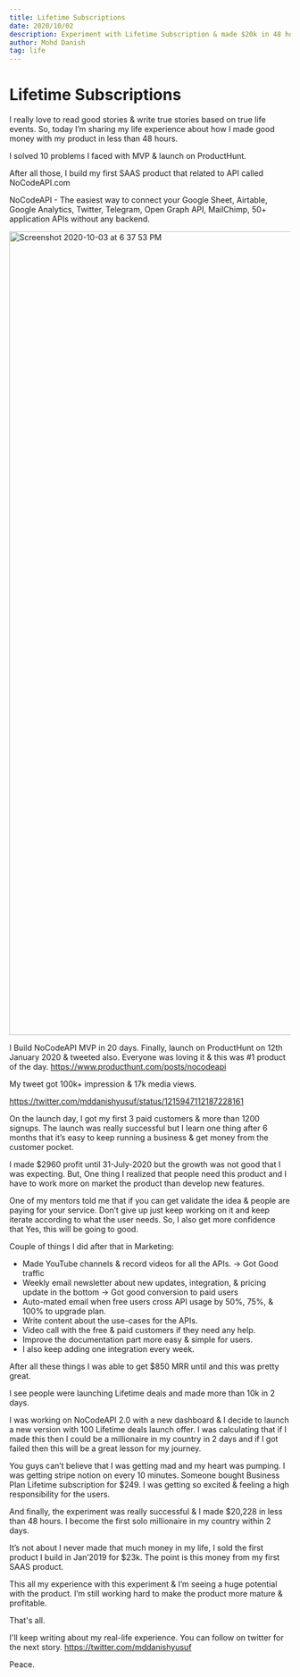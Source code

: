 ```yaml
---
title: Lifetime Subscriptions
date: 2020/10/02
description: Experiment with Lifetime Subscription & made $20k in 48 hours
author: Mohd Danish
tag: life
---
```


# Lifetime Subscriptions

I really love to read good stories & write true stories based on true life events. So, today I’m sharing my life experience about how I made good money with my product in less than 48 hours.

I solved 10 problems I faced with MVP & launch on ProductHunt.

After all those, I build my first SAAS product that related to API called NoCodeAPI.com

NoCodeAPI - The easiest way to connect your Google Sheet, Airtable, Google Analytics, Twitter, Telegram, Open Graph API, MailChimp, 50+ application APIs without any backend.

<img width="1440" alt="Screenshot 2020-10-03 at 6 37 53 PM" src="https://user-images.githubusercontent.com/9165019/94992426-9ad10900-05a7-11eb-91d9-5fff09b4f1a6.png" />

I Build NoCodeAPI MVP in 20 days. Finally, launch on ProductHunt on 12th January 2020 & tweeted also. Everyone was loving it & this was #1 product of the day. https://www.producthunt.com/posts/nocodeapi

My tweet got 100k+ impression & 17k media views.

https://twitter.com/mddanishyusuf/status/1215947112187228161

On the launch day, I got my first 3 paid customers & more than 1200 signups. The launch was really successful but I learn one thing after 6 months that it’s easy to keep running a business & get money from the customer pocket.

I made $2960 profit until 31-July-2020 but the growth was not good that I was expecting. But, One thing I realized that people need this product and I have to work more on market the product than develop new features.

One of my mentors told me that if you can get validate the idea & people are paying for your service. Don’t give up just keep working on it and keep iterate according to what the user needs. So, I also get more confidence that Yes, this will be going to good.

Couple of things I did after that in Marketing:

- Made YouTube channels & record videos for all the APIs. -> Got Good traffic
- Weekly email newsletter about new updates, integration, & pricing update in the bottom -> Got good conversion to paid users
- Auto-mated email when free users cross API usage by 50%, 75%, & 100% to upgrade plan.
- Write content about the use-cases for the APIs.
- Video call with the free & paid customers if they need any help.
- Improve the documentation part more easy & simple for users.
- I also keep adding one integration every week.

After all these things I was able to get $850 MRR until and this was pretty great.

I see people were launching Lifetime deals and made more than 10k in 2 days.

I was working on NoCodeAPI 2.0 with a new dashboard & I decide to launch a new version with 100 Lifetime deals launch offer. I was calculating that if I made this then I could be a millionaire in my country in 2 days and if I got failed then this will be a great lesson for my journey.

You guys can’t believe that I was getting mad and my heart was pumping. I was getting stripe notion on every 10 minutes. Someone bought Business Plan Lifetime subscription for $249. I was getting so excited & feeling a high responsibility for the users.

And finally, the experiment was really successful & I made $20,228 in less than 48 hours. I become the first solo millionaire in my country within 2 days.

It’s not about I never made that much money in my life, I sold the first product I build in Jan’2019 for $23k. The point is this money from my first SAAS product.

This all my experience with this experiment & I’m seeing a huge potential with the product. I’m still working hard to make the product more mature & profitable.

That's all.

I'll keep writing about my real-life experience. You can follow on twitter for the next story. https://twitter.com/mddanishyusuf

Peace.
